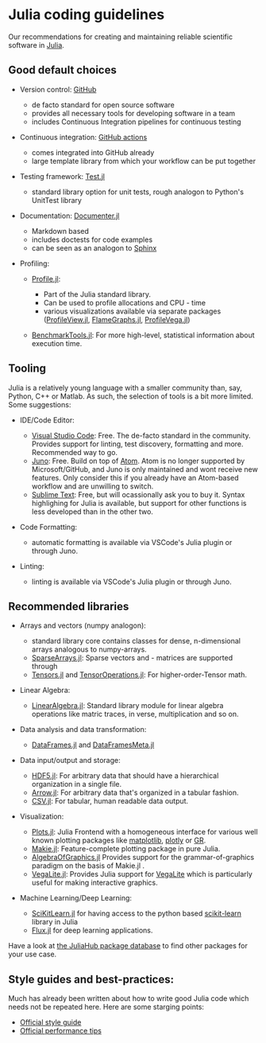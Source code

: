 # Julia coding guidelines 
Our recommendations for creating and maintaining reliable scientific software in [Julia](https://julialang.org/).

## Good default choices 

- Version control: [GitHub](https://github.com/)
    - de facto standard for open source software 
    - provides all necessary tools for developing software in a team
    - includes Continuous Integration pipelines for continuous testing 
    <!-- - start from our [template repository](todo?) -->

- Continuous integration: [GitHub actions](https://github.com/features/actions)
    - comes integrated into GitHub already
    - large template library from which your workflow can be put together

- Testing framework: [Test.jl](https://docs.julialang.org/en/v1/stdlib/Test/)
    - standard library option for unit tests, rough analogon to Python's UnitTest library

- Documentation: [Documenter.jl](https://github.com/JuliaDocs/Documenter.jl)
    - Markdown based 
    - includes doctests for code examples 
    - can be seen as an analogon to [Sphinx](https://github.com/sphinx-doc/sphinx)

- Profiling: 
    - [Profile.jl](https://docs.julialang.org/en/v1/manual/profile/): 
        - Part of the Julia standard library.
        - Can be used to profile allocations and CPU - time
        - various visualizations available via separate packages ([ProfileView.jl](https://github.com/timholy/ProfileView.jl), [FlameGraphs.jl](https://github.com/timholy/FlameGraphs.jl), [ProfileVega.jl](https://github.com/davidanthoff/ProfileVega.jl))

    - [BenchmarkTools.jl](https://github.com/JuliaCI/BenchmarkTools.jl): For more high-level, statistical information about execution time.

## Tooling 
Julia is a relatively young language with a smaller community than, say, Python, C++ or Matlab. As such, the selection of tools is a bit more limited. Some suggestions: 

- IDE/Code Editor: 
    - [Visual Studio Code](https://code.visualstudio.com/): Free. The de-facto standard in the community. Provides support for linting, test discovery, formatting and more. Recommended way to go.
    - [Juno](https://junolab.org/): Free. Build on top of [Atom](https://atom-editor.cc/). Atom is no longer supported by Microsoft/GitHub, and Juno is only maintained and wont receive new features. Only consider this if you already have an Atom-based workflow and are unwilling to switch. 
    - [Sublime Text](https://www.sublimetext.com/): Free, but will ocassionally ask you to buy it. Syntax highlighing for Julia is available, but support for other functions is less developed than in the other two.

- Code Formatting: 
    - automatic formatting is available via VSCode's Julia plugin or through Juno.

- Linting: 
    - linting is available via VSCode's Julia plugin or through Juno.

## Recommended libraries
 
- Arrays and vectors (numpy analogon): 
    - standard library core contains classes for dense, n-dimensional arrays analogous to numpy-arrays. 
    - [SparseArrays.jl](https://docs.julialang.org/en/v1/stdlib/SparseArrays/): Sparse vectors and - matrices are supported through
    - [Tensors.jl](https://github.com/Ferrite-FEM/Tensors.jl) and [TensorOperations.jl](https://github.com/Jutho/TensorOperations.jl): For higher-order-Tensor math.

- Linear Algebra: 
    - [LinearAlgebra.jl](https://docs.julialang.org/en/v1/stdlib/LinearAlgebra/): Standard library module for linear algebra operations like matric traces, in verse, multiplication and so on. 

- Data analysis and data transformation: 
    - [DataFrames.jl](https://github.com/JuliaData/DataFrames.jl) and [DataFramesMeta.jl](https://github.com/JuliaData/DataFramesMeta.jl)

- Data input/output and storage: 
    - [HDF5.jl](https://github.com/JuliaIO/HDF5.jl): For arbitrary data that should have a hierarchical organization in a single file. 
    - [Arrow.jl](https://arrow.apache.org/julia/stable/): For arbitrary data that's organized in a tabular fashion.
    - [CSV.jl](https://github.com/JuliaData/CSV.jl): For tabular, human readable data output. 

- Visualization: 
    - [Plots.jl](https://github.com/JuliaPlots/Plots.jl): Julia Frontend with a homogeneous interface for various well known plotting packages like [matplotlib](https://matplotlib.org/), [plotly](https://plotly.com/) or [GR](https://gr-framework.org/#). 
    - [Makie.jl](https://github.com/MakieOrg/Makie.jl): Feature-complete plotting package in pure Julia. 
    - [AlgebraOfGraphics.jl](https://github.com/MakieOrg/AlgebraOfGraphics.jl) Provides support for the grammar-of-graphics paradigm on the basis of Makie.jl .
    - [VegaLite.jl](https://github.com/queryverse/VegaLite.jl): Provides Julia support for [VegaLite](https://vega.github.io/vega-lite/) which is particularly useful for making interactive graphics. 

- Machine Learning/Deep Learning: 
    - [SciKitLearn.jl](https://github.com/cstjean/ScikitLearn.jl) for having access to the python based [scikit-learn](https://scikit-learn.org/) library in Julia 
    - [Flux.jl](https://github.com/FluxML/Flux.jl) for deep learning applications. 

Have a look at [the JuliaHub package database](https://juliahub.com/ui/Packages) to find other packages for your use case. 


## Style guides and best-practices:

Much has already been written about how to write good Julia code which needs not be repeated here. Here are some starging points: 
- [Official style guide](https://docs.julialang.org/en/v1/manual/style-guide/)
- [Official performance tips](https://docs.julialang.org/en/v1/manual/performance-tips/)

